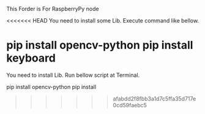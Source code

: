 This Forder is For RaspberryPy node

<<<<<<< HEAD
You need to install some Lib.
Execute command like bellow.

pip install opencv-python
pip install keyboard
=======
You need to install Lib.
Run bellow script at Terminal.

pip install opencv-python
pip install 
>>>>>>> afabdd2f8fbb3a1d7c5ffa35d717e0cd59faebc5
